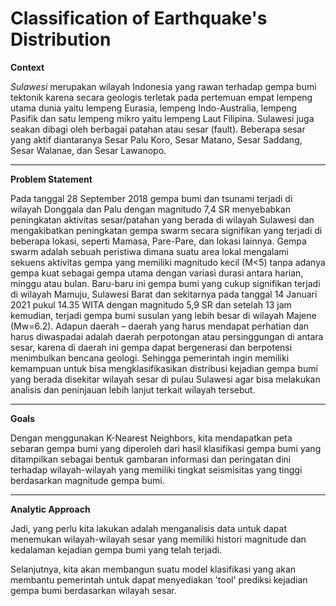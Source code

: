 # Classification of Earthquake's Distribution

**Context**

*Sulawesi* merupakan wilayah Indonesia yang rawan terhadap gempa bumi tektonik karena secara geologis terletak pada pertemuan empat lempeng utama dunia yaitu lempeng Eurasia, lempeng Indo-Australia, lempeng Pasifik dan satu lempeng mikro yaitu lempeng Laut Filipina. Sulawesi juga seakan dibagi oleh berbagai patahan atau sesar (fault). Beberapa sesar yang aktif diantaranya Sesar Palu Koro, Sesar Matano, Sesar Saddang, Sesar Walanae, dan Sesar Lawanopo.

---

**Problem Statement**

Pada tanggal 28 September 2018 gempa bumi dan tsunami terjadi di wilayah Donggala dan Palu dengan magnitudo 7,4 SR menyebabkan peningkatan aktivitas sesar/patahan yang berada di wilayah Sulawesi dan mengakibatkan peningkatan gempa swarm secara signifikan yang terjadi di beberapa lokasi, seperti Mamasa, Pare-Pare, dan lokasi lainnya. Gempa swarm adalah sebuah peristiwa dimana suatu area lokal mengalami sekuens aktivitas gempa yang memiliki magnitudo kecil (M<5) tanpa adanya gempa kuat sebagai gempa utama dengan variasi durasi antara harian, minggu atau bulan. Baru-baru ini gempa bumi yang cukup signifikan terjadi di wilayah Mamuju, Sulawesi Barat dan sekitarnya pada tanggal 14 Januari 2021 pukul 14.35 WITA dengan magnitudo 5,9 SR dan setelah 13 jam kemudian, terjadi gempa bumi susulan yang lebih besar di wilayah Majene (Mw=6.2). Adapun daerah – daerah yang harus mendapat perhatian dan harus diwaspadai adalah daerah perpotongan atau persinggungan di antara sesar, karena di daerah ini gempa dapat bergenerasi dan berpotensi menimbulkan bencana geologi. Sehingga pemerintah ingin memiliki kemampuan untuk bisa mengklasifikasikan distribusi kejadian gempa bumi yang berada disekitar wilayah sesar di pulau Sulawesi agar bisa melakukan analisis dan peninjauan lebih lanjut terkait wilayah tersebut.

---

**Goals**

Dengan menggunakan K-Nearest Neighbors, kita  mendapatkan peta sebaran gempa bumi yang diperoleh dari hasil klasifikasi gempa bumi yang ditampilkan sebagai bentuk gambaran informasi dan peringatan dini terhadap wilayah-wilayah yang memiliki tingkat seismisitas yang tinggi berdasarkan magnitude gempa bumi.

---
**Analytic Approach**

Jadi, yang perlu kita lakukan adalah menganalisis data untuk dapat menemukan wilayah-wilayah sesar yang memiliki histori magnitude dan kedalaman kejadian gempa bumi yang telah terjadi.

Selanjutnya, kita akan membangun suatu model klasifikasi yang akan membantu pemerintah untuk dapat menyediakan 'tool' prediksi kejadian gempa bumi berdasarkan wilayah sesar.
